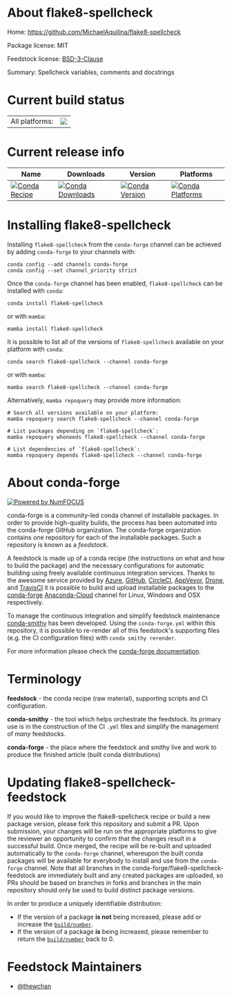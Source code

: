 About flake8-spellcheck
=======================

Home: https://github.com/MichaelAquilina/flake8-spellcheck

Package license: MIT

Feedstock license: [BSD-3-Clause](https://github.com/conda-forge/flake8-spellcheck-feedstock/blob/main/LICENSE.txt)

Summary: Spellcheck variables, comments and docstrings

Current build status
====================


<table><tr><td>All platforms:</td>
    <td>
      <a href="https://dev.azure.com/conda-forge/feedstock-builds/_build/latest?definitionId=14437&branchName=main">
        <img src="https://dev.azure.com/conda-forge/feedstock-builds/_apis/build/status/flake8-spellcheck-feedstock?branchName=main">
      </a>
    </td>
  </tr>
</table>

Current release info
====================

| Name | Downloads | Version | Platforms |
| --- | --- | --- | --- |
| [![Conda Recipe](https://img.shields.io/badge/recipe-flake8--spellcheck-green.svg)](https://anaconda.org/conda-forge/flake8-spellcheck) | [![Conda Downloads](https://img.shields.io/conda/dn/conda-forge/flake8-spellcheck.svg)](https://anaconda.org/conda-forge/flake8-spellcheck) | [![Conda Version](https://img.shields.io/conda/vn/conda-forge/flake8-spellcheck.svg)](https://anaconda.org/conda-forge/flake8-spellcheck) | [![Conda Platforms](https://img.shields.io/conda/pn/conda-forge/flake8-spellcheck.svg)](https://anaconda.org/conda-forge/flake8-spellcheck) |

Installing flake8-spellcheck
============================

Installing `flake8-spellcheck` from the `conda-forge` channel can be achieved by adding `conda-forge` to your channels with:

```
conda config --add channels conda-forge
conda config --set channel_priority strict
```

Once the `conda-forge` channel has been enabled, `flake8-spellcheck` can be installed with `conda`:

```
conda install flake8-spellcheck
```

or with `mamba`:

```
mamba install flake8-spellcheck
```

It is possible to list all of the versions of `flake8-spellcheck` available on your platform with `conda`:

```
conda search flake8-spellcheck --channel conda-forge
```

or with `mamba`:

```
mamba search flake8-spellcheck --channel conda-forge
```

Alternatively, `mamba repoquery` may provide more information:

```
# Search all versions available on your platform:
mamba repoquery search flake8-spellcheck --channel conda-forge

# List packages depending on `flake8-spellcheck`:
mamba repoquery whoneeds flake8-spellcheck --channel conda-forge

# List dependencies of `flake8-spellcheck`:
mamba repoquery depends flake8-spellcheck --channel conda-forge
```


About conda-forge
=================

[![Powered by
NumFOCUS](https://img.shields.io/badge/powered%20by-NumFOCUS-orange.svg?style=flat&colorA=E1523D&colorB=007D8A)](https://numfocus.org)

conda-forge is a community-led conda channel of installable packages.
In order to provide high-quality builds, the process has been automated into the
conda-forge GitHub organization. The conda-forge organization contains one repository
for each of the installable packages. Such a repository is known as a *feedstock*.

A feedstock is made up of a conda recipe (the instructions on what and how to build
the package) and the necessary configurations for automatic building using freely
available continuous integration services. Thanks to the awesome service provided by
[Azure](https://azure.microsoft.com/en-us/services/devops/), [GitHub](https://github.com/),
[CircleCI](https://circleci.com/), [AppVeyor](https://www.appveyor.com/),
[Drone](https://cloud.drone.io/welcome), and [TravisCI](https://travis-ci.com/)
it is possible to build and upload installable packages to the
[conda-forge](https://anaconda.org/conda-forge) [Anaconda-Cloud](https://anaconda.org/)
channel for Linux, Windows and OSX respectively.

To manage the continuous integration and simplify feedstock maintenance
[conda-smithy](https://github.com/conda-forge/conda-smithy) has been developed.
Using the ``conda-forge.yml`` within this repository, it is possible to re-render all of
this feedstock's supporting files (e.g. the CI configuration files) with ``conda smithy rerender``.

For more information please check the [conda-forge documentation](https://conda-forge.org/docs/).

Terminology
===========

**feedstock** - the conda recipe (raw material), supporting scripts and CI configuration.

**conda-smithy** - the tool which helps orchestrate the feedstock.
                   Its primary use is in the construction of the CI ``.yml`` files
                   and simplify the management of *many* feedstocks.

**conda-forge** - the place where the feedstock and smithy live and work to
                  produce the finished article (built conda distributions)


Updating flake8-spellcheck-feedstock
====================================

If you would like to improve the flake8-spellcheck recipe or build a new
package version, please fork this repository and submit a PR. Upon submission,
your changes will be run on the appropriate platforms to give the reviewer an
opportunity to confirm that the changes result in a successful build. Once
merged, the recipe will be re-built and uploaded automatically to the
`conda-forge` channel, whereupon the built conda packages will be available for
everybody to install and use from the `conda-forge` channel.
Note that all branches in the conda-forge/flake8-spellcheck-feedstock are
immediately built and any created packages are uploaded, so PRs should be based
on branches in forks and branches in the main repository should only be used to
build distinct package versions.

In order to produce a uniquely identifiable distribution:
 * If the version of a package **is not** being increased, please add or increase
   the [``build/number``](https://docs.conda.io/projects/conda-build/en/latest/resources/define-metadata.html#build-number-and-string).
 * If the version of a package **is** being increased, please remember to return
   the [``build/number``](https://docs.conda.io/projects/conda-build/en/latest/resources/define-metadata.html#build-number-and-string)
   back to 0.

Feedstock Maintainers
=====================

* [@thewchan](https://github.com/thewchan/)

